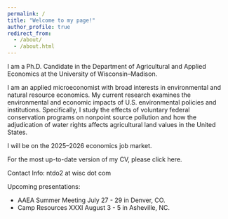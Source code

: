 ```yaml
---
permalink: /
title: "Welcome to my page!"
author_profile: true
redirect_from: 
  - /about/
  - /about.html
---
```


I am a Ph.D. Candidate in the Department of Agricultural and Applied Economics at the University of Wisconsin–Madison.

I am an applied microeconomist with broad interests in environmental and natural resource economics. My current research examines the environmental and economic impacts of U.S. environmental policies and institutions. Specifically, I study the effects of voluntary federal conservation programs on nonpoint source pollution and how the adjudication of water rights affects agricultural land values in the United States. 

I will be on the 2025–2026 economics job market.

For the most up-to-date version of my CV, please click here.

Contact Info: ntdo2 at wisc dot com

Upcoming presentations:
- AAEA Summer Meeting July 27 - 29 in Denver, CO.
- Camp Resources XXXI August 3 - 5 in Asheville, NC.
